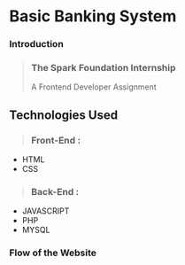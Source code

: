 # Basic Banking System

### Introduction
> ### The Spark Foundation Internship
> A Frontend Developer Assignment
>
## Technologies Used
> ### Front-End :
* HTML
* CSS
> ### Back-End :
* JAVASCRIPT
* PHP
* MYSQL

### Flow of the Website
